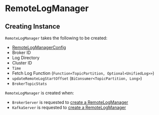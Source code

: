 # RemoteLogManager

## Creating Instance

`RemoteLogManager` takes the following to be created:

* <span id="rlmConfig"> [RemoteLogManagerConfig](RemoteLogManagerConfig.md)
* <span id="brokerId"> Broker ID
* <span id="logDir"> Log Directory
* <span id="clusterId"> Cluster ID
* <span id="time"> `Time`
* <span id="fetchLog"> Fetch Log Function (`Function<TopicPartition, Optional<UnifiedLog>>`)
* <span id="updateRemoteLogStartOffset"> `updateRemoteLogStartOffset` (`BiConsumer<TopicPartition, Long>`)
* <span id="brokerTopicStats"> `BrokerTopicStats`

`RemoteLogManager` is created when:

* `BrokerServer` is requested to [create a RemoteLogManager](../kraft/BrokerServer.md#createRemoteLogManager)
* `KafkaServer` is requested to [create a RemoteLogManager](../broker/KafkaServer.md#createRemoteLogManager)
